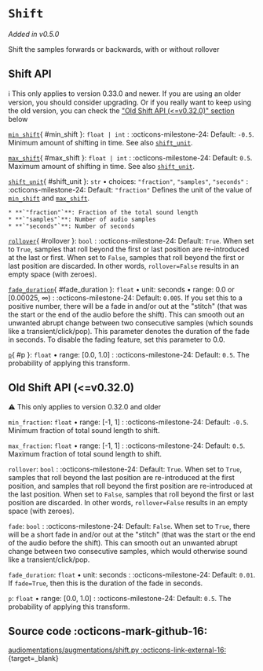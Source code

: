 # `Shift`

_Added in v0.5.0_

Shift the samples forwards or backwards, with or without rollover

## Shift API

:information_source: This only applies to version 0.33.0 and newer. If you are using an older
version, you should consider upgrading. Or if you really want to keep using the old
version, you can check the ["Old Shift API (<=v0.32.0)" section](#old-shift-api-v0320) below

[`min_shift`](#min_shift){ #min_shift }: `float | int`
:   :octicons-milestone-24: Default: `-0.5`. Minimum amount of shifting in time. See also
    [`shift_unit`](#shift_unit).

[`max_shift`](#max_shift){ #max_shift }: `float | int`
:   :octicons-milestone-24: Default: `0.5`. Maximum amount of shifting in time. See also
    [`shift_unit`](#shift_unit).

[`shift_unit`](#shift_unit){ #shift_unit }: `str` • choices: `"fraction"`, `"samples"`, `"seconds"`
:   :octicons-milestone-24: Default: `"fraction"` Defines the unit of the value of
    [`min_shift`](#min_shift) and [`max_shift`](#max_shift).

    * **`"fraction"`**: Fraction of the total sound length
    * **`"samples"`**: Number of audio samples
    * **`"seconds"`**: Number of seconds

[`rollover`](#rollover){ #rollover }: `bool`
:   :octicons-milestone-24: Default: `True`. When set to `True`, samples that roll
    beyond the first or last position are re-introduced at the last or first. When set
    to `False`, samples that roll beyond the first or last position are discarded. In
    other words, `rollover=False` results in an empty space (with zeroes).

[`fade_duration`](#fade_duration){ #fade_duration }: `float` • unit: seconds • range: 0.0 or [0.00025, ∞)
:   :octicons-milestone-24: Default: `0.005`. If you set this to a positive number,
    there will be a fade in and/or out at the "stitch" (that was the start or the end
    of the audio before the shift). This can smooth out an unwanted abrupt
    change between two consecutive samples (which sounds like a
    transient/click/pop). This parameter denotes the duration of the fade in
    seconds. To disable the fading feature, set this parameter to 0.0.

[`p`](#p){ #p }: `float` • range: [0.0, 1.0]
:   :octicons-milestone-24: Default: `0.5`. The probability of applying this transform.

## Old Shift API (<=v0.32.0)

:warning: This only applies to version 0.32.0 and older

`min_fraction`: `float` • range: [-1, 1]
:   :octicons-milestone-24: Default: `-0.5`. Minimum fraction of total sound length to
    shift.

`max_fraction`: `float` • range: [-1, 1]
:   :octicons-milestone-24: Default: `0.5`. Maximum fraction of total sound length to
    shift.

`rollover`: `bool`
:   :octicons-milestone-24: Default: `True`. When set to `True`, samples that roll beyond the
    last position are re-introduced at the first position, and samples that roll beyond the first
    position are re-introduced at the last position. When set to `False`, samples that roll
    beyond the first or last position are discarded. In other words, `rollover=False` results
    in an empty space (with zeroes).

`fade`: `bool`
:   :octicons-milestone-24: Default: `False`. When set to `True`, there will be a short
    fade in and/or out at the "stitch" (that was the start or the end of the audio
    before the shift). This can smooth out an unwanted abrupt change between two
    consecutive samples, which would otherwise sound like a transient/click/pop.

`fade_duration`: `float` • unit: seconds
:   :octicons-milestone-24: Default: `0.01`. If `fade=True`, then this is the duration
    of the fade in seconds.

`p`: `float` • range: [0.0, 1.0]
:   :octicons-milestone-24: Default: `0.5`. The probability of applying this transform.

## Source code :octicons-mark-github-16:

[audiomentations/augmentations/shift.py :octicons-link-external-16:](https://github.com/iver56/audiomentations/blob/main/audiomentations/augmentations/shift.py){target=_blank}
